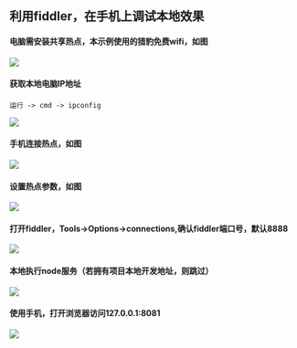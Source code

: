 ## 利用fiddler，在手机上调试本地效果
#### 电脑需安装共享热点，本示例使用的猎豹免费wifi，如图
![](./static/t1.png)
#### 获取本地电脑IP地址
```
运行 -> cmd -> ipconfig
```
![](./static/t2.jpg)
#### 手机连接热点，如图
![](./static/t3.png)
#### 设置热点参数，如图
![](./static/t4.jpg)
#### 打开fiddler，Tools->Options->connections,确认fiddler端口号，默认8888
![](./static/t5.png)
#### 本地执行node服务（若拥有项目本地开发地址，则跳过）
![](./static/t6.png)
#### 使用手机，打开浏览器访问127.0.0.1:8081
![](./static/t7.jpg)